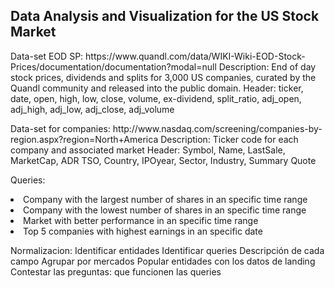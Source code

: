 <h2> Data Analysis and Visualization for the US Stock Market </h2>

<p>
Data-set EOD SP: https://www.quandl.com/data/WIKI-Wiki-EOD-Stock-Prices/documentation/documentation?modal=null
Description: End of day stock prices, dividends and splits for 3,000 US companies, curated by the Quandl community and released into the public domain.
Header: ticker, date, open, high, low, close, volume, ex-dividend, split_ratio, adj_open, adj_high, adj_low, adj_close, adj_volume
</p>

<p>
Data-set for companies: http://www.nasdaq.com/screening/companies-by-region.aspx?region=North+America
Description:  Ticker code for each company and associated market
Header: Symbol, Name, LastSale, MarketCap, ADR TSO, Country, IPOyear, Sector, Industry, Summary Quote
</p>


Queries: </br>

<li>Company with the largest number of shares in an specific time range</li>
<li>Company with the lowest number of shares in an specific time range</li>
<li>Market with better performance in an specific time range</li>
<li>Top 5 companies with highest earnings in an specific date</li>




Normalizacion:
Identificar entidades
Identificar queries
Descripción de cada campo
Agrupar por mercados
Popular entidades con los datos de landing
Contestar las preguntas: que funcionen las queries






